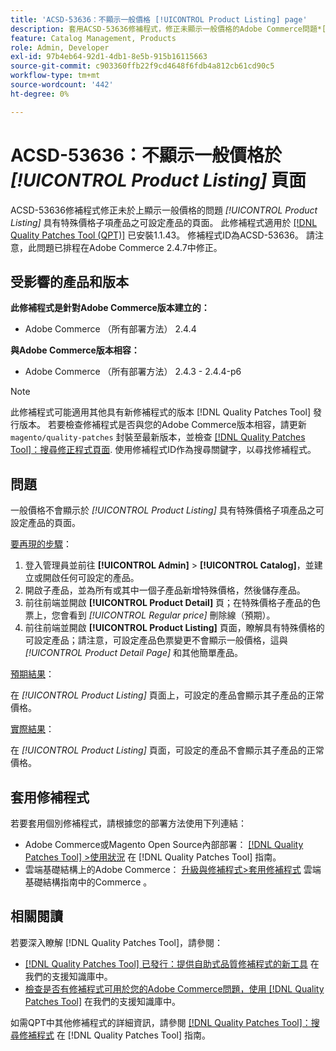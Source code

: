 ```yaml
---
title: 'ACSD-53636：不顯示一般價格 [!UICONTROL Product Listing] page'
description: 套用ACSD-53636修補程式，修正未顯示一般價格的Adobe Commerce問題*[!UICONTROL Product Listing]*包含具有特殊價格之子項產品之可設定產品的頁面。
feature: Catalog Management, Products
role: Admin, Developer
exl-id: 97b4eb64-92d1-4db1-8e5b-915b16115663
source-git-commit: c903360ffb22f9cd4648f6fdb4a812cb61cd90c5
workflow-type: tm+mt
source-wordcount: '442'
ht-degree: 0%

---
```


# ACSD-53636：不顯示一般價格於 *[!UICONTROL Product Listing]* 頁面

ACSD-53636修補程式修正未於上顯示一般價格的問題 *[!UICONTROL Product Listing]* 具有特殊價格子項產品之可設定產品的頁面。 此修補程式適用於 [[!DNL Quality Patches Tool (QPT)]](/help/announcements/adobe-commerce-announcements/magento-quality-patches-released-new-tool-to-self-serve-quality-patches.md) 已安裝1.1.43。 修補程式ID為ACSD-53636。 請注意，此問題已排程在Adobe Commerce 2.4.7中修正。

## 受影響的產品和版本

**此修補程式是針對Adobe Commerce版本建立的：**

* Adobe Commerce （所有部署方法） 2.4.4

**與Adobe Commerce版本相容：**

* Adobe Commerce （所有部署方法） 2.4.3 - 2.4.4-p6

>[!NOTE]
>
>此修補程式可能適用其他具有新修補程式的版本 [!DNL Quality Patches Tool] 發行版本。 若要檢查修補程式是否與您的Adobe Commerce版本相容，請更新 `magento/quality-patches` 封裝至最新版本，並檢查 [[!DNL Quality Patches Tool]：搜尋修正程式頁面](https://experienceleague.adobe.com/tools/commerce-quality-patches/index.html). 使用修補程式ID作為搜尋關鍵字，以尋找修補程式。

## 問題

一般價格不會顯示於 *[!UICONTROL Product Listing]* 具有特殊價格子項產品之可設定產品的頁面。

<u>要再現的步驟</u>：

1. 登入管理員並前往 **[!UICONTROL Admin]** > **[!UICONTROL Catalog]**，並建立或開啟任何可設定的產品。
2. 開啟子產品，並為所有或其中一個子產品新增特殊價格，然後儲存產品。
3. 前往前端並開啟 **[!UICONTROL Product Detail]** 頁；在特殊價格子產品的色票上，您會看到 *[!UICONTROL Regular price]* 刪除線（預期）。
4. 前往前端並開啟 **[!UICONTROL Product Listing]** 頁面，瞭解具有特殊價格的可設定產品；請注意，可設定產品色票變更不會顯示一般價格，這與 *[!UICONTROL Product Detail Page]* 和其他簡單產品。

<u>預期結果</u>：

在 *[!UICONTROL Product Listing]* 頁面上，可設定的產品會顯示其子產品的正常價格。

<u>實際結果</u>：

在 *[!UICONTROL Product Listing]* 頁面，可設定的產品不會顯示其子產品的正常價格。

## 套用修補程式

若要套用個別修補程式，請根據您的部署方法使用下列連結：

* Adobe Commerce或Magento Open Source內部部署： [[!DNL Quality Patches Tool] >使用狀況](https://experienceleague.adobe.com/docs/commerce-operations/tools/quality-patches-tool/usage.html) 在 [!DNL Quality Patches Tool] 指南。
* 雲端基礎結構上的Adobe Commerce： [升級與修補程式>套用修補程式](https://experienceleague.adobe.com/docs/commerce-cloud-service/user-guide/develop/upgrade/apply-patches.html) 雲端基礎結構指南中的Commerce 。

## 相關閱讀

若要深入瞭解 [!DNL Quality Patches Tool]，請參閱：

* [[!DNL Quality Patches Tool] 已發行：提供自助式品質修補程式的新工具](/help/announcements/adobe-commerce-announcements/magento-quality-patches-released-new-tool-to-self-serve-quality-patches.md) 在我們的支援知識庫中。
* [檢查是否有修補程式可用於您的Adobe Commerce問題，使用 [!DNL Quality Patches Tool]](/help/support-tools/patches-available-in-qpt-tool/check-patch-for-magento-issue-with-magento-quality-patches.md) 在我們的支援知識庫中。

如需QPT中其他修補程式的詳細資訊，請參閱 [[!DNL Quality Patches Tool]：搜尋修補程式](https://experienceleague.adobe.com/tools/commerce-quality-patches/index.html) 在 [!DNL Quality Patches Tool] 指南。

